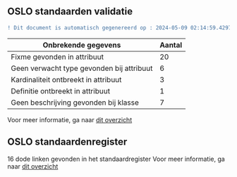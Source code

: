 ## OSLO standaarden validatie
```diff
! Dit document is automatisch gegenereerd op : 2024-05-09 02:14:59.429723
```

| Onbrekende gegevens               | Aantal  |
| ----------------------------              | --------------------------  |
| Fixme gevonden in attribuut               | 20  |
| Geen verwacht type gevonden bij attribuut | 6  |
| Kardinaliteit ontbreekt in attribuut      | 3  |
| Definitie ontbreekt in attribuut          | 1  |
| Geen beschrijving gevonden bij klasse     | 7  |

Voor meer informatie, ga naar [dit overzicht](output/controle_applicatieprofiel.md)

## OSLO standaardenregister

16 dode linken gevonden in het standaardregister
Voor meer informatie, ga naar [dit overzicht](output/dead_links.md)